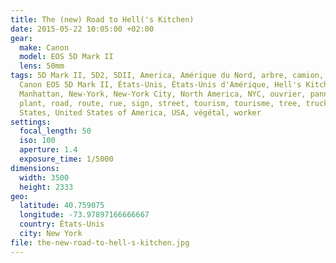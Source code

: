 ```yaml
---
title: The (new) Road to Hell('s Kitchen)
date: 2015-05-22 10:05:00 +02:00
gear:
  make: Canon
  model: EOS 5D Mark II
  lens: 50mm
tags: 5D Mark II, 5D2, 5DII, America, Amérique du Nord, arbre, camion, Canon,
  Canon EOS 5D Mark II, États-Unis, États-Unis d'Amérique, Hell's Kitchen,
  Manhattan, New-York, New-York City, North America, NYC, ouvrier, panneau,
  plant, road, route, rue, sign, street, tourism, tourisme, tree, truck, United
  States, United States of America, USA, végétal, worker
settings:
  focal_length: 50
  iso: 100
  aperture: 1.4
  exposure_time: 1/5000
dimensions:
  width: 3500
  height: 2333
geo:
  latitude: 40.759075
  longitude: -73.97897166666667
  country: États-Unis
  city: New York
file: the-new-road-to-hell-s-kitchen.jpg
---
```




